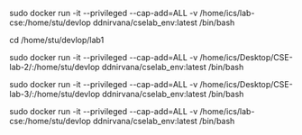 sudo docker run -it --privileged --cap-add=ALL -v /home/ics/lab-cse:/home/stu/devlop ddnirvana/cselab_env:latest /bin/bash

cd /home/stu/devlop/lab1

sudo docker run -it --privileged --cap-add=ALL -v /home/ics/Desktop/CSE-lab-2/:/home/stu/devlop ddnirvana/cselab_env:latest /bin/bash

sudo docker run -it --privileged --cap-add=ALL -v /home/ics/Desktop/CSE-lab-3/:/home/stu/devlop ddnirvana/cselab_env:latest /bin/bash



sudo docker run -it --privileged --cap-add=ALL -v /home/ics/lab-cse:/home/stu/devlop ddnirvana/cselab_env:latest /bin/bash